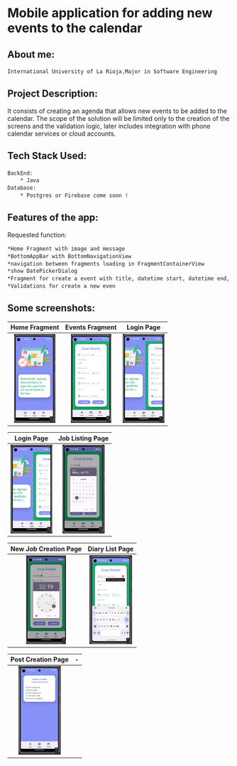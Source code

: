 # Mobile application for adding new events to the calendar
## About me:
```bash
International University of La Rioja,Major in Software Engineering
```
## Project Description:
It consists of creating an agenda that allows new events to be added to the calendar. The scope of the solution will be limited only to the creation of the screens and the validation logic, later includes integration with phone calendar services or cloud accounts.

## Tech Stack Used:
```bash
BackEnd:
    * Java 
Database:
    * Postgres or Firebase come soon !
```
## Features of the app:
Requested function:
```bash
*Home Fragment with image and message
*BottomAppBar with BottomNavigationView 
*navigation between fragments loading in FragmentContainerView
*show DatePickerDialog
*Fragment for create a event with title, datetime start, datetime end, Spinner type of event, Switch for All day Event and description
*Validations for create a new even
```
## Some screenshots:
Home Fragment                   |                   Events Fragment              |   Login Page  
:---------------------------------:        |      :------------------------------:  |      :------------------------------:
<img src="Screenshots/Home_Fragment.jpg" height="200">  | <img src="Screenshots/Events_Fragment.jpg" height="200"> | <img src="Screenshots/Animation_Transition.jpg" height="200">

Login Page                   |                   Job Listing Page
:---------------------------------:        |      :------------------------------:
<img src="Screenshots/Animation_Transition.jpg" height="200">  | <img src="Screenshots/DateTimePicker.jpg" height="200">

New Job Creation Page                   |                   Diary List Page
:---------------------------------:        |      :------------------------------:
<img src="Screenshots/TimePicker.jpg" height="200">  | <img src="Screenshots/Validation_Form.jpg" height="200">

Post Creation Page                   |                   -
:---------------------------------:        |      :------------------------------:
<img src="Screenshots/Success_Fragment_Send_data_between_fragments.jpg" height="200">  | 
